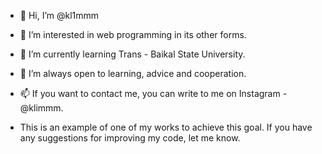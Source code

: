 - 👋 Hi, I’m @kl1mmm
- 👀 I’m interested in web programming in its other forms.
- 🌱 I’m currently learning Trans - Baikal State University.
- 💞️ I’m always open to learning, advice and cooperation.
- 📫 If you want to contact me, you can write to me on Instagram - @klimmm.

- This is an example of one of my works to achieve this goal. If you have any suggestions for improving my code, let me know.
